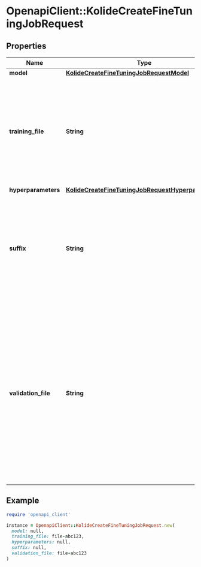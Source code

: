 # OpenapiClient::KolideCreateFineTuningJobRequest

## Properties

| Name | Type | Description | Notes |
| ---- | ---- | ----------- | ----- |
| **model** | [**KolideCreateFineTuningJobRequestModel**](KolideCreateFineTuningJobRequestModel.md) |  |  |
| **training_file** | **String** | The ID of an uploaded file that contains training data.  See [upload file](/docs/api-reference/files/upload) for how to upload a file.  Your dataset must be formatted as a JSONL file. Additionally, you must upload your file with the purpose &#x60;fine-tune&#x60;.  See the [fine-tuning guide](/docs/guides/fine-tuning) for more details.  |  |
| **hyperparameters** | [**KolideCreateFineTuningJobRequestHyperparameters**](KolideCreateFineTuningJobRequestHyperparameters.md) |  | [optional] |
| **suffix** | **String** | A string of up to 18 characters that will be added to your fine-tuned model name.  For example, a &#x60;suffix&#x60; of \&quot;custom-model-name\&quot; would produce a model name like &#x60;ft:gpt-3.5-turbo:openai:custom-model-name:7p4lURel&#x60;.  | [optional] |
| **validation_file** | **String** | The ID of an uploaded file that contains validation data.  If you provide this file, the data is used to generate validation metrics periodically during fine-tuning. These metrics can be viewed in the fine-tuning results file. The same data should not be present in both train and validation files.  Your dataset must be formatted as a JSONL file. You must upload your file with the purpose &#x60;fine-tune&#x60;.  See the [fine-tuning guide](/docs/guides/fine-tuning) for more details.  | [optional] |

## Example

```ruby
require 'openapi_client'

instance = OpenapiClient::KolideCreateFineTuningJobRequest.new(
  model: null,
  training_file: file-abc123,
  hyperparameters: null,
  suffix: null,
  validation_file: file-abc123
)
```

